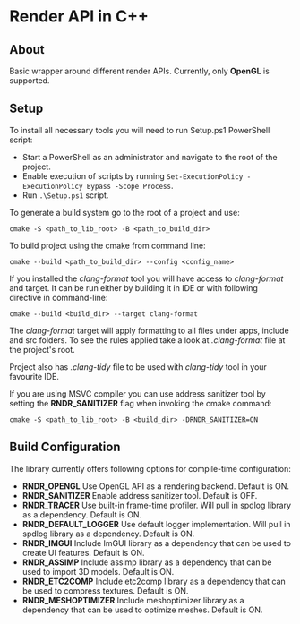 # Render API in C++ #

## About ##

Basic wrapper around different render APIs. Currently, only __OpenGL__ is supported.

## Setup ##

To install all necessary tools you will need to run Setup.ps1 PowerShell script:

* Start a PowerShell as an administrator and navigate to the root of the project.
* Enable execution of scripts by running `Set-ExecutionPolicy -ExecutionPolicy Bypass -Scope Process`.
* Run `.\Setup.ps1` script.

To generate a build system go to the root of a project and use:

	cmake -S <path_to_lib_root> -B <path_to_build_dir>

To build project using the cmake from command line:

	cmake --build <path_to_build_dir> --config <config_name>

If you installed the _clang-format_ tool you will have access to _clang-format_ and target. It can be run either by
building it in IDE or with following directive in command-line:

	cmake --build <build_dir> --target clang-format

The _clang-format_ target will apply formatting to all files under apps, include and src folders. To see the rules
applied take a look at _.clang-format_ file at the project's root.

Project also has _.clang-tidy_ file to be used with _clang-tidy_ tool in your favourite IDE.

If you are using MSVC compiler you can use address sanitizer tool by setting the __RNDR_SANITIZER__ flag when invoking
the cmake command:

	cmake -S <path_to_lib_root> -B <build_dir> -DRNDR_SANITIZER=ON

## Build Configuration ##

The library currently offers following options for compile-time configuration:

* __RNDR_OPENGL__ Use OpenGL API as a rendering backend. Default is ON.
* __RNDR_SANITIZER__ Enable address sanitizer tool. Default is OFF.
* __RNDR_TRACER__ Use built-in frame-time profiler. Will pull in spdlog library as a dependency. Default is ON.
* __RNDR_DEFAULT_LOGGER__ Use default logger implementation. Will pull in spdlog library as a dependency. Default is ON.
* __RNDR_IMGUI__ Include ImGUI library as a dependency that can be used to create UI features. Default is ON.
* __RNDR_ASSIMP__ Include assimp library as a dependency that can be used to import 3D models. Default is ON.
* __RNDR_ETC2COMP__ Include etc2comp library as a dependency that can be used to compress textures. Default is ON.
* __RNDR_MESHOPTIMIZER__ Include meshoptimizer library as a dependency that can be used to optimize meshes. Default is ON.